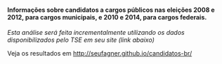 #### Informações sobre candidatos a cargos públicos nas eleições 2008 e 2012, para cargos municipais, e 2010 e 2014, para cargos federais.    
_Esta análise será feita incrementalmente utilizando os dados disponibilizados pelo TSE em seu site (link abaixo)_    

Veja os resultados em http://seufagner.github.io/candidatos-br/ 
